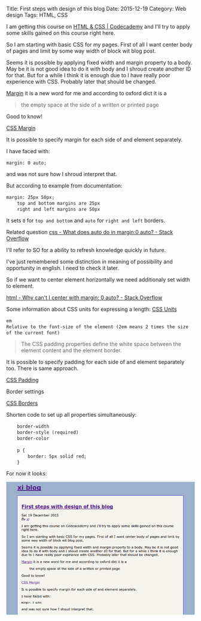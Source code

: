 Title: First steps with design of this blog
Date: 2015-12-19
Category: Web design
Tags: HTML, CSS

I am getting this course on [HTML & CSS | Codecademy](https://www.codecademy.com/learn/web) and I'll try to apply some skills gained on this course right here.

So I am starting with basic CSS for my pages.
First of all I want center body of pages and limit by some way width of block wit blog post.

Seems it is possible by applying fixed width and margin property to a body.
May be it is not good idea to do it with body and I shroud create another ID for that. But for a while I think it is enough due to I have really poor experience with CSS.
Probably later that should be changed.

[Margin](http://www.oxfordlearnersdictionaries.com/definition/english/margin?q=margin) it is a new word for me and according to oxford dict it is a
> the empty space at the side of a written or printed page

Good to know!

[CSS Margin](http://www.w3schools.com/css/css_margin.asp)

It is possible to specify margin for each side of and element separately.

I have faced with:

```
margin: 0 auto;
```
and was not sure how I shroud interpret that.

But according to example from documentation:

```
margin: 25px 50px;
    top and bottom margins are 25px
    right and left margins are 50px
```

It sets `0` for `top and bottom` and `auto` for `right and left` borders.

Related question [css - What does auto do in margin:0 auto? - Stack Overflow](http://stackoverflow.com/questions/3170772/what-does-auto-do-in-margin0-auto)

I'll refer to SO for a ability to refresh knowledge quickly in future.

I've just remembered some distinction in meaning of possibility and opportunity in english. I need to check it later.

So if we want to center element horizontally we need additionaly set width to element.

[html - Why can't I center with margin: 0 auto? - Stack Overflow](http://stackoverflow.com/questions/963636/why-cant-i-center-with-margin-0-auto)


Some information about CSS units for expressing a length:
[CSS Units](http://www.w3schools.com/cssref/css_units.asp)

```
em
Relative to the font-size of the element (2em means 2 times the size of the current font)
```

>The CSS padding properties define the white space between the element content and the element border.

It is possible to specify padding for each side of and element separately too. There is same approach.

[CSS Padding](http://www.w3schools.com/css/css_padding.asp)

Border settings

[CSS Borders](http://www.w3schools.com/css/css_border.asp)

Shorten code to set up all properties simultaneously:

```
    border-width
    border-style (required)
    border-color

    p {
        border: 5px solid red;
    }
```

For now it looks:

![design](images/2015_12_19_1.png)